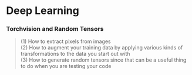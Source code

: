 # Deep Learning

### Torchvision and Random Tensors
> (1) How to extract pixels from images  
  (2) How to augment your training data by applying various kinds of transformations to the data you start out with  
  (3) How to generate random tensors since that can be a useful thing to do when you are testing your code